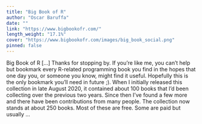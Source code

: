 ```yaml
---
title: "Big Book of R"
author: "Oscar Baruffa"
date: ""
link: "https://www.bigbookofr.com/"
length_weight: "17.1%"
cover: "https://www.bigbookofr.com/images/big_book_social.png"
pinned: false
---
```


Big Book of R [...] Thanks for stopping by. If you’re like me, you can’t help but bookmark every R-related programming book you find in the hopes that one day you, or someone you know, might find it useful. Hopefully this is the only bookmark you’ll need in future ;). When I initially released this collection in late August 2020, it contained about 100 books that I’d been collecting over the previous two years. Since then I’ve found a few more and there have been contributions from many people. The collection now stands at about 250 books. Most of these are free. Some are paid but usually ...
